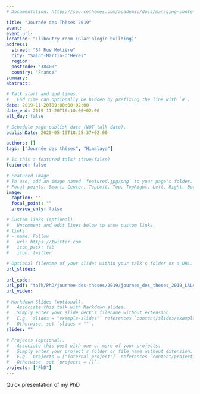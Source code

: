 ```yaml
---
# Documentation: https://sourcethemes.com/academic/docs/managing-content/

title: "Journée des Thèses 2019"
event:
event_url:
location: "Lliboutry room (Glaciologie building)"
address:
  street: "54 Rue Molière"
  city: "Saint-Martin-d'Hères"
  region:
  postcode: "38400"
  country: "France"
summary:
abstract:

# Talk start and end times.
#   End time can optionally be hidden by prefixing the line with `#`.
date: 2019-11-20T09:00:00+02:00
date_end: 2019-11-20T16:10:00+02:00
all_day: false

# Schedule page publish date (NOT talk date).
publishDate: 2020-05-19T18:25:37+02:00

authors: []
tags: ["Journée des thèses", "Himalaya"]

# Is this a featured talk? (true/false)
featured: false

# Featured image
# To use, add an image named `featured.jpg/png` to your page's folder.
# Focal points: Smart, Center, TopLeft, Top, TopRight, Left, Right, BottomLeft, Bottom, BottomRight.
image:
  caption: ""
  focal_point: ""
  preview_only: false

# Custom links (optional).
#   Uncomment and edit lines below to show custom links.
# links:
# - name: Follow
#   url: https://twitter.com
#   icon_pack: fab
#   icon: twitter

# Optional filename of your slides within your talk's folder or a URL.
url_slides:

url_code:
url_pdf: "talk/PhD/journee-des-theses/2019/journee_des_theses_2019_LALANDE.pdf"
url_video:

# Markdown Slides (optional).
#   Associate this talk with Markdown slides.
#   Simply enter your slide deck's filename without extension.
#   E.g. `slides = "example-slides"` references `content/slides/example-slides.md`.
#   Otherwise, set `slides = ""`.
slides: ""

# Projects (optional).
#   Associate this post with one or more of your projects.
#   Simply enter your project's folder or file name without extension.
#   E.g. `projects = ["internal-project"]` references `content/project/deep-learning/index.md`.
#   Otherwise, set `projects = []`.
projects: ["PhD"]
---
```


Quick presentation of my PhD
